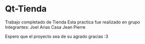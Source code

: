 # Qt-Tienda
Trabajo completado de Tienda
Esta practica fue realizado en grupo 
Integrantes: Joel Arias
             Casa Jean Pierre

Espero que el proyecto sea de su agrado gracias :3
